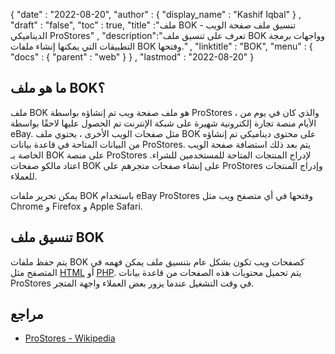 {
  "date" : "2022-08-20",
  "author" : {
    "display_name" : "Kashif Iqbal"
} ,
  "draft" : "false",
  "toc" : true,
  "title" :"ملف BOK - تنسيق ملف صفحة الويب الديناميكي ProStores" ,
  "description":"تعرف على تنسيق ملف BOK وواجهات برمجة التطبيقات التي يمكنها إنشاء ملفات BOK وفتحها." ,
  "linktitle" : "BOK",
  "menu" : {
    "docs" : {
      "parent" : "web"
}
} ,
  "lastmod" : "2022-08-20"
}

## ما هو ملف BOK؟

ملف BOK هو ملف صفحة ويب تم إنشاؤه بواسطة ProStores ، والذي كان في يوم من الأيام منصة تجارة إلكترونية شهيرة على شبكة الإنترنت تم الحصول عليها لاحقًا بواسطة eBay. مثل صفحات الويب الأخرى ، يحتوي ملف BOK على محتوى ديناميكي تم إنشاؤه من البيانات المتاحة في قاعدة بيانات ProStores. يتم بعد ذلك استضافة صفحة الويب الخاصة بـ BOK على منصة ProStores لإدراج المنتجات المتاحة للمستخدمين للشراء. اعتاد مالكو صفحات BOK على إنشاء صفحات متجرهم على ProStores وإدراج المنتجات للعملاء.

يمكن تحرير ملفات BOK باستخدام eBay ProStores وفتحها في أي متصفح ويب مثل Chrome و Firefox و Apple Safari.

## تنسيق ملف BOK

يتم حفظ ملفات BOK كصفحات ويب تكون بشكل عام بتنسيق ملف يمكن فهمه في المتصفح مثل [HTML](/ar/web/html/) أو [PHP](/ar/programming/php/). يتم تحميل محتويات هذه الصفحات من قاعدة بيانات ProStores في وقت التشغيل عندما يزور بعض العملاء واجهة المتجر.

## مراجع

* [ProStores - Wikipedia](https://en.wikipedia.org/wiki/ProStores)

